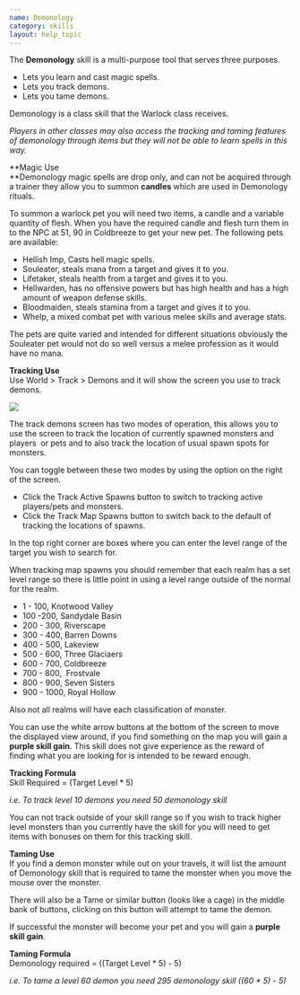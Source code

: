 ```yaml
---
name: Demonology
category: skills
layout: help_topic
---
```

The **Demonology** skill is a multi-purpose tool that serves three purposes.

*   Lets you learn and cast magic spells.
*   Lets you track demons.
*   Lets you tame demons.

Demonology is a class skill that the Warlock class receives.

_Players in other classes may also access the tracking and taming features of demonology through items but they will not be able to learn spells in this way._

**Magic Use  
**Demonology magic spells are drop only, and can not be acquired through a trainer they allow you to summon **candles** which are used in Demonology rituals.

To summon a warlock pet you will need two items, a candle and a variable quantity of flesh. When you have the required candle and flesh turn them in to the NPC at 51, 90 in Coldbreeze to get your new pet. The following pets are available:

*   Hellish Imp, Casts hell magic spells.
*   Souleater, steals mana from a target and gives it to you.
*   Lifetaker, steals health from a target and gives it to you.
*   Hellwarden, has no offensive powers but has high health and has a high amount of weapon defense skills.
*   Bloodmaiden, steals stamina from a target and gives it to you.
*   Whelp, a mixed combat pet with various melee skills and average stats.

The pets are quite varied and intended for different situations obviously the Souleater pet would not do so well versus a melee profession as it would have no mana.

**Tracking Use**  
Use World > Track > Demons and it will show the screen you use to track demons.

[![](https://lohcdn.com/images/t_trackdemons.jpg)](https://lohcdn.com/images/trackdemons.jpg)

The track demons screen has two modes of operation, this allows you to use the screen to track the location of currently spawned monsters and players  or pets and to also track the location of usual spawn spots for monsters.

You can toggle between these two modes by using the option on the right of the screen.

*   Click the Track Active Spawns button to switch to tracking active players/pets and monsters.
*   Click the Track Map Spawns button to switch back to the default of tracking the locations of spawns.

In the top right corner are boxes where you can enter the level range of the target you wish to search for.

When tracking map spawns you should remember that each realm has a set level range so there is little point in using a level range outside of the normal for the realm.

*   1 - 100, Knotwood Valley
*   100 -200, Sandydale Basin
*   200 - 300, Riverscape
*   300 - 400, Barren Downs
*   400 - 500, Lakeview
*   500 - 600, Three Glaciaers
*   600 - 700, Coldbreeze
*   700 - 800,  Frostvale
*   800 - 900, Seven Sisters
*   900 - 1000, Royal Hollow

Also not all realms will have each classification of monster.

You can use the white arrow buttons at the bottom of the screen to move the displayed view around, if you find something on the map you will gain a **purple skill gain**. This skill does not give experience as the reward of finding what you are looking for is intended to be reward enough.

**Tracking Formula**  
Skill Required = (Target Level \* 5)

_i.e. To track level 10 demons you need 50 demonology skill_

You can not track outside of your skill range so if you wish to track higher level monsters than you currently have the skill for you will need to get items with bonuses on them for this tracking skill.

**Taming Use**  
If you find a demon monster while out on your travels, it will list the amount of Demonology skill that is required to tame the monster when you move the mouse over the monster.

There will also be a Tame or similar button (looks like a cage) in the middle bank of buttons, clicking on this button will attempt to tame the demon.

If successful the monster will become your pet and you will gain a **purple skill gain**.

**Taming Formula**  
Demonology required = ((Target Level \* 5) - 5)

_i.e. To tame a level 60 demon you need 295 demonology skill ((60 \* 5) - 5)_